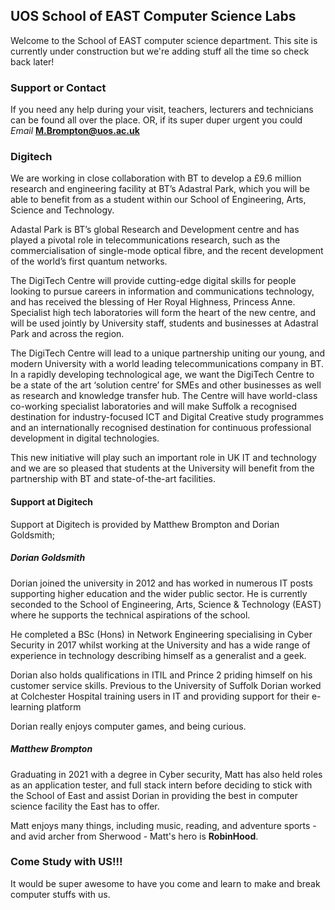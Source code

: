 ## UOS School of EAST Computer Science Labs

Welcome to the School of EAST computer science department. This site is currently under construction but we're adding stuff all the time so check back later!

### Support or Contact

If you need any help during your visit, teachers, lecturers and technicians can be found all over the place. OR, if its super duper urgent you could
_Email_
**[M.Brompton@uos.ac.uk](mailto:m.brompton@uos.ac.uk)**

### Digitech

We are working in close collaboration with BT to develop a £9.6 million research and engineering facility at BT’s Adastral Park, which you will be able to benefit from as a student within our School of Engineering, Arts, Science and Technology.

Adastal Park is BT’s global Research and Development centre and has played a pivotal role in telecommunications research, such as the commercialisation of single-mode optical fibre, and the recent development of the world’s first quantum networks.

The DigiTech Centre will provide cutting-edge digital skills for people looking to pursue careers in information and communications technology, and has received the blessing of Her Royal Highness, Princess Anne. Specialist high tech laboratories will form the heart of the new centre, and will be used jointly by University staff, students and businesses at Adastral Park and across the region.

The DigiTech Centre will lead to a unique partnership uniting our young, and modern University with a world leading telecommunications company in BT. In a rapidly developing technological age, we want the DigiTech Centre to be a state of the art ‘solution centre’ for SMEs and other businesses as well as research and knowledge transfer hub. The Centre will have world-class co-working specialist laboratories and will make Suffolk a recognised destination for industry-focused ICT and Digital Creative study programmes and an internationally recognised destination for continuous professional development in digital technologies.

This new initiative will play such an important role in UK IT and technology and we are so pleased that students at the University will benefit from the partnership with BT and state-of-the-art facilities.

#### Support at Digitech

Support at Digitech is provided by Matthew Brompton and Dorian Goldsmith;

##### Dorian Goldsmith
Dorian joined the university in 2012 and has worked in numerous IT posts supporting higher education and the wider public sector. He is currently seconded to the School of Engineering, Arts, Science & Technology (EAST) where he supports the technical aspirations of the school.

He completed a BSc (Hons) in Network Engineering specialising in Cyber Security in 2017 whilst working at the University and has a wide range of experience in technology describing himself as a generalist and a geek.

Dorian also holds qualifications in ITIL and Prince 2 priding himself on his customer service skills. Previous to the University of Suffolk Dorian worked at Colchester Hospital training users in IT and providing support for their e-learning platform

Dorian really enjoys computer games, and being curious.

##### Matthew Brompton

Graduating in 2021 with a degree in Cyber security, Matt has also held roles as an application tester, and full stack intern before deciding to stick with the School of East and assist Dorian in providing the best in computer science facility the East has to offer.

Matt enjoys many things, including music, reading, and adventure sports - and avid archer from Sherwood - Matt's hero is **RobinHood**.


### Come Study with US!!!

It would be super awesome to have you come and learn to make and break computer stuffs with us.


